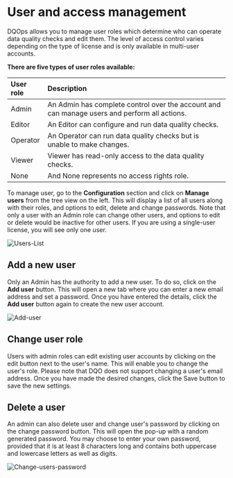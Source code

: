 # User and access management

DQOps allows you to manage user roles which determine who can operate data quality checks and edit them. The level of 
access control varies depending on the type of license and is only available in multi-user accounts.

**There are five types of user roles available:**

| User role | Description                                                                                  |
|:----------|:---------------------------------------------------------------------------------------------|
| Admin     | An Admin has complete control over the account and can manage users and perform all actions. |
| Editor    | An Editor can configure and run data quality checks.                                         |
| Operator  | An Operator can run data quality checks but is unable to make changes.                       |
| Viewer    | Viewer has read-only access to the data quality checks.                                      |
| None      | And None represents no access rights role.                                                   |

To manage user, go to the **Configuration** section and click on **Manage users** from the tree view on the left.
This will display a list of all users along with their roles, and options to edit, delete and change passwords. 
Note that only a user with an Admin role can change other users, and options to edit or delete would be inactive for 
other users. If you are using a single-user license, you will see only one user.


![Users-List](https://dqops.com/docs/images/working-with-dqo/users-managment/userList3.png)


## Add a new user

Only an Admin has the authority to add a new user. To do so, click on the **Add user** button. This will open a new tab 
where you can enter a new email address and set a password. Once you have entered the details, click the **Add user** button
again to create the new user account.


![Add-user](https://dqops.com/docs/images/working-with-dqo/users-managment/addUser2.png)

## Change user role

Users with admin roles can edit existing user accounts by clicking on the edit button next to the user's name. This will
enable you to change the user's role. Please note that DQO does not support changing a user's email address. Once you have
made the desired changes, click the Save button to save the new settings.

## Delete a user

An admin can also delete user and change user's password by clicking on the change password button. This will open the
pop-up with a random generated password. You may choose to enter your own password, provided that it is at least 8 characters
long and contains both uppercase and lowercase letters as well as digits.

![Change-users-password](https://dqops.com/docs/images/working-with-dqo/users-managment/changePassword.png)